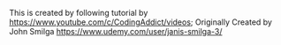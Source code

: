 This is created by following tutorial by https://www.youtube.com/c/CodingAddict/videos;
Originally Created by John Smilga
https://www.udemy.com/user/janis-smilga-3/
